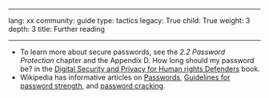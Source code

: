 

---

lang: xx
community: guide
type: tactics
legacy: True
child: True
weight: 3
depth: 3
title: Further reading

---

- To learn more about secure passwords, see the *2.2 Password Protection* chapter and the Appendix D. How long should my password be? in the [Digital Security and Privacy for Human rights Defenders](http://www.frontlinedefenders.org/esecman) book.
- Wikipedia has informative articles on [Passwords](http://en.wikipedia.org/wiki/Password), [Guidelines for password strength](http://en.wikipedia.org/wiki/Password_strength), and [password cracking](http://en.wikipedia.org/wiki/Password_cracking).


